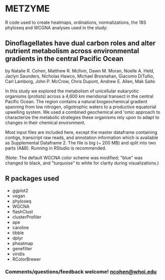# METZYME
R code used to create heatmaps, ordinations, normalizations, the 18S phyloseq and WCGNA analyses used in the study:

## Dinoflagellates have dual carbon roles and alter nutrient metabolism across environmental gradients in the central Pacific Ocean

by Natalie R. Cohen, Matthew R. McIlvin, Dawn M. Moran, Noelle A. Held, Jaclyn Saunders, Nicholas Hawco, Michael Brosnahan, Giacomo DiTullio, Carl Lamborg, John P. McCrow, Chris Dupont, Andrew E. Allen, Mak Saito

In this study we explored the metabolism of unicellular eukaryotic organisms (protists) across a 4,600 km meridional transect in the central Pacific Ocean. The region contains a natural biogeochemical gradient spanning from low nitrogen, oligotrophic waters to a productive equatorial upwelling system. We used a combined geochemical and 'omic approach to characterize the metabolic strategies these organisms rely upon to adapt to changes in their chemical environment.

Most input files are included here, except the master dataframe containing contigs, transcript raw reads, and annotation information which is available as Supplemental Dataframe 2. The file is big (~ 200 MB) and split into two parts (A&B). Running in RStudio is recommended. 

(Note: The default WGCNA color scheme was modified; "blue" was changed to black, and "turquoise" to white for clarity during visualizations.)

## R packages used
* ggplot2
* vegan
* phyloseq
* WGCNA
* flashClust
* clusterProfiler
* ape
* caroline
* tibble
* dplyr
* pheatmap
* genefilter
* viridis
* RColorBrewer


### Comments/questions/feedback welcome! ncohen@whoi.edu
